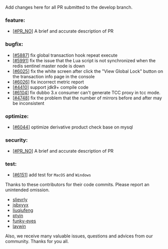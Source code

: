 Add changes here for all PR submitted to the develop branch.

<!-- Please add the `changes` to the following location(feature/bugfix/optimize/test) based on the type of PR -->

### feature:
- [[#PR_NO](https://github.com/seata/seata/pull/PR_NO)] A brief and accurate description of PR

### bugfix:
- [[#5887](https://github.com/seata/seata/pull/5887)] fix global transaction hook repeat execute
- [[#5991](https://github.com/seata/seata/pull/5991)] fix the issue that the Lua script is not synchronized when the redis sentinel master node is down
- [[#6025](https://github.com/seata/seata/pull/6025)] fix the white screen after click the "View Global Lock" button on the transaction info page in the console
- [[#6026](https://github.com/seata/seata/pull/6026)] fix incorrect metric report
- [[#4410](https://github.com/seata/seata/pull/4410)] support jdk9+ compile code
- [[#6104](https://github.com/seata/seata/pull/6104)] fix dubbo 3.x consumer can't generate TCC proxy in tcc mode.
- [[#4748](https://github.com/seata/seata/pull/4748)] fix the problem that the number of mirrors before and after may be inconsistent


### optimize:
- [[#6044](https://github.com/seata/seata/pull/6044)] optimize derivative product check base on mysql

### security:
- [[#PR_NO](https://github.com/seata/seata/pull/PR_NO)] A brief and accurate description of PR

### test:
- [[#6151](https://github.com/seata/seata/pull/6151)] add test for `MacOS` and `Windows`

Thanks to these contributors for their code commits. Please report an unintended omission.

<!-- Please make sure your Github ID is in the list below -->
- [slievrly](https://github.com/slievrly)
- [jsbxyyx](https://github.com/jsbxyyx)
- [liuqiufeng](https://github.com/liuqiufeng)
- [ptyin](https://github.com/ptyin)
- [funky-eyes](https://github.com/funky-eyes)
- [laywin](https://github.com/laywin)


Also, we receive many valuable issues, questions and advices from our community. Thanks for you all.
